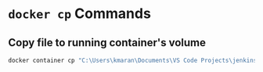 # `docker cp` Commands

## Copy file to running container's volume

```bash
docker container cp "C:\Users\kmaran\Documents\VS Code Projects\jenkins_repo\stages.yaml" jenkins_server:/var/jenkins_home/yaml/stages.yaml
```
